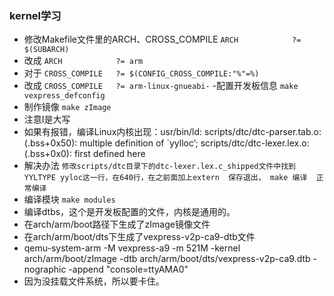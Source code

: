 ### kernel学习
- 修改Makefile文件里的ARCH、CROSS_COMPILE
`ARCH            ?= $(SUBARCH)`
- 改成
`ARCH            ?= arm`
- 对于
  `CROSS_COMPILE   ?= $(CONFIG_CROSS_COMPILE:"%"=%)`
- 改成
  `CROSS_COMPILE   ?= arm-linux-gnueabi-`
-配置开发板信息
`make vexpress_defconfig`
- 制作镜像
  `make zImage`
- 注意I是大写
- 如果有报错，编译Linux内核出现：usr/bin/ld: scripts/dtc/dtc-parser.tab.o:(.bss+0x50): multiple definition of `yylloc’; scripts/dtc/dtc-lexer.lex.o:(.bss+0x0): first defined here
- 解决办法
`修改scripts/dtc目录下的dtc-lexer.lex.c_shipped文件中找到
YYLTYPE yyloc这一行，在640行，在之前面加上extern 
保存退出，
make 编译 
正常编译 `
- 编译模块
  `make modules`
- 编译dtbs，这个是开发板配置的文件，内核是通用的。
- 在arch/arm/boot路径下生成了zImage镜像文件
- 在arch/arm/boot/dts下生成了vexpress-v2p-ca9-dtb文件
- qemu-system-arm -M vexpress-a9 -m 521M -kernel arch/arm/boot/zImage -dtb arch/arm/boot/dts/vexpress-v2p-ca9.dtb -nographic -append "console=ttyAMA0"
- 因为没挂载文件系统，所以要卡住。
